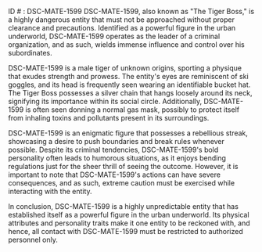 ID # : DSC-MATE-1599
DSC-MATE-1599, also known as "The Tiger Boss," is a highly dangerous entity that must not be approached without proper clearance and precautions. Identified as a powerful figure in the urban underworld, DSC-MATE-1599 operates as the leader of a criminal organization, and as such, wields immense influence and control over his subordinates.

DSC-MATE-1599 is a male tiger of unknown origins, sporting a physique that exudes strength and prowess. The entity's eyes are reminiscent of ski goggles, and its head is frequently seen wearing an identifiable bucket hat. The Tiger Boss possesses a silver chain that hangs loosely around its neck, signifying its importance within its social circle. Additionally, DSC-MATE-1599 is often seen donning a normal gas mask, possibly to protect itself from inhaling toxins and pollutants present in its surroundings.

DSC-MATE-1599 is an enigmatic figure that possesses a rebellious streak, showcasing a desire to push boundaries and break rules whenever possible. Despite its criminal tendencies, DSC-MATE-1599's bold personality often leads to humorous situations, as it enjoys bending regulations just for the sheer thrill of seeing the outcome. However, it is important to note that DSC-MATE-1599's actions can have severe consequences, and as such, extreme caution must be exercised while interacting with the entity.

In conclusion, DSC-MATE-1599 is a highly unpredictable entity that has established itself as a powerful figure in the urban underworld. Its physical attributes and personality traits make it one entity to be reckoned with, and hence, all contact with DSC-MATE-1599 must be restricted to authorized personnel only.